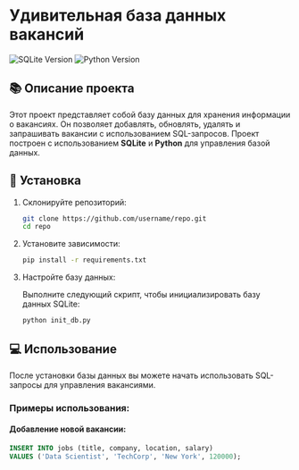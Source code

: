 # Удивительная база данных вакансий

![SQLite Version](https://img.shields.io/badge/sqlite-3.32.3-blue)
![Python Version](https://img.shields.io/badge/python-3.8-blue)

## 📚 Описание проекта

Этот проект представляет собой базу данных для хранения информации о вакансиях. Он позволяет добавлять, обновлять, удалять и запрашивать вакансии с использованием SQL-запросов. Проект построен с использованием **SQLite** и **Python** для управления базой данных.

## 🚀 Установка

1. Склонируйте репозиторий:

    ```bash
    git clone https://github.com/username/repo.git
    cd repo
    ```

2. Установите зависимости:

    ```bash
    pip install -r requirements.txt
    ```

3. Настройте базу данных:

    Выполните следующий скрипт, чтобы инициализировать базу данных SQLite:

    ```bash
    python init_db.py
    ```

## 💻 Использование

После установки базы данных вы можете начать использовать SQL-запросы для управления вакансиями.

### Примеры использования:

#### Добавление новой вакансии:

```sql
INSERT INTO jobs (title, company, location, salary)
VALUES ('Data Scientist', 'TechCorp', 'New York', 120000);
